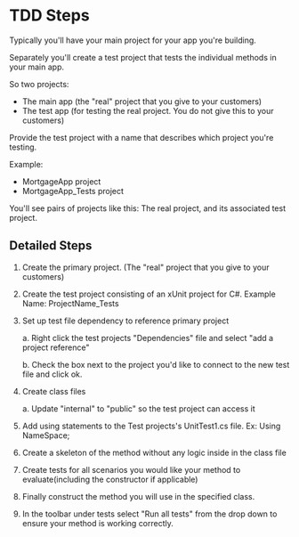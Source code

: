 # TDD Steps

Typically you'll have your main project for your app you're building.

Separately you'll create a test project that tests the individual methods in your main app.

So two projects:
* The main app (the "real" project that you give to your customers)
* The test app (for testing the real project. You do not give this to your customers)

Provide the test project with a name that describes which project you're testing.

Example:
* MortgageApp project
* MortgageApp_Tests project

You'll see pairs of projects like this: The real project, and its associated test project.

## Detailed Steps

1. Create the primary project. (The "real" project that you give to your customers)
2. Create the test project consisting of an xUnit project for C#. Example Name: ProjectName_Tests
3. Set up test file dependency to reference primary project
  
    a. Right click the test projects "Dependencies" file and select "add a project reference"
  
    b. Check the box next to the project you'd like to connect to the new test file and click ok.

4. Create class files
  
    a. Update "internal" to "public" so the test project can access it

5. Add using statements to the Test projects's UnitTest1.cs file. Ex: Using NameSpace;
6. Create a skeleton of the method without any logic inside in the class file
7. Create tests for all scenarios you would like your method to evaluate(including the constructor if applicable)
8. Finally construct the method you will use in the specified class.
9. In the toolbar under tests select "Run all tests" from the drop down to ensure your method is working correctly.
